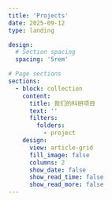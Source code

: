 ```yaml
---
title: 'Projects'
date: 2025-09-12
type: landing

design:
  # Section spacing
  spacing: '5rem'

# Page sections
sections:
  - block: collection
    content:
      title: 我们的科研项目
      text: ''
      filters:
        folders:
          - project
    design:
      view: article-grid
      fill_image: false
      columns: 2
      show_date: false
      show_read_time: false
      show_read_more: false
---
```

